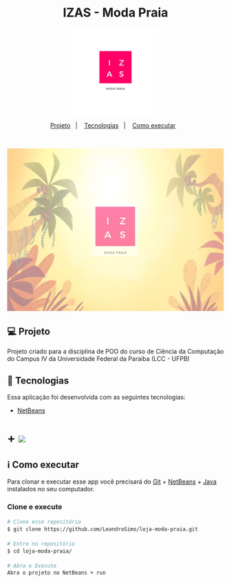 <h1 align="center">
   IZAS - Moda Praia
</h1>

<p align="center">
    <img src="https://raw.githubusercontent.com/LeandroSimo/loja-moda-praia/main/src/Imagens/Sandra%20_%20Sloane%20(1).jpg" width="200px">
</p>


<p align="center">
  <a href="#-projeto">Projeto</a>&nbsp;&nbsp;&nbsp;|&nbsp;&nbsp;&nbsp;
  <a href="#rocket-tecnologias">Tecnologias</a>&nbsp;&nbsp;&nbsp;|&nbsp;&nbsp;&nbsp;
  <a href="#information_source-como-executar">Como executar</a>&nbsp;&nbsp;&nbsp;  
</p>

<br>

<p align="center">
  <img alt="home screen" src="https://raw.githubusercontent.com/LeandroSimo/loja-moda-praia/main/src/Imagens/Fundo.jpg" width="700px">
</p>

## 💻 Projeto

Projeto criado para a disciplina de POO do curso de Ciência da Computação do Campus IV da Universidade Federal da Paraíba (LCC - UFPB)


## :rocket: Tecnologias

Essa aplicação foi desenvolvida com as seguintes tecnologias:
- [NetBeans][netbeans]

# + <img src="https://seeklogo.com/images/J/java-logo-41D4155FC3-seeklogo.com.png" height="40" width=""> 

## :information_source: Como executar

Para clonar e executar esse app você precisará do [Git](https://git-scm.com) + [NetBeans][netbeans] + [Java][java] instalados no seu computador.

### Clone e execute 

```bash
# Clone esse repositório
$ git clone https://github.com/LeandroSimo/loja-moda-praia.git

# Entre no repositório
$ cd loja-moda-praia/

# Abra e Execute
Abra o projeto no NetBeans + run

```


[netbeans]: https://netbeans.apache.org/
[java]: https://www.oracle.com/br/java/technologies/javase-downloads.html
